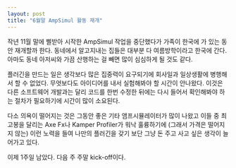 ```yaml
---
layout: post
title: "6월말 AmpSimul 활동 재개"
---
```



작년 11월 말에 삘받아 시작한 AmpSimul 작업을 중단했다가 가족이 한국에 가 있는 동안 재개할까 한다. 동네에서 알고지내는 집들은 대부분 다 여름방학이라고 한국에 간다. 아마도 동네 아저씨와 가끔 산행하는 걸 빼면 많이 심심하게 될 것도 같다.




플러긴을 만드는 일은 생각보다 많은 집중력이 요구되기에 회사일과 일상생활에 병행해서 할 수 없었다. 무엇보다도 아이디어를 내서 실험해봐야 할 시간이 안나왔다. 이것은 다른 소프트웨어 개발과는 달리 코드를 한번 수정한 뒤에는 다시 들어서 확인해봐야 하는 절차가 필요하기에 시간이 많이 소요된다. 




다소 의욕이 떨어지는 것은 그동안 좋은 기타 앰프시뮬레이터가 많이 나왔고 이들 중 최고봉을 달리는 Axe Fx나 Kamper Profiler가 워낙 훌륭하기에 (그래서 가격은 떨어지지 않는) 이런 노력을 들여 나만의 플러긴을 갖기 보단 그냥 돈 주고 사고 싶은 생각이 늘어가고 있다.




이제 1주일 남았다. 다음 주 주말 kick-off이다.





